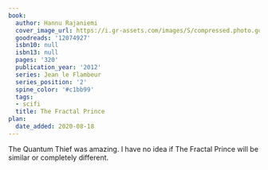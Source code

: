 ```yaml
---
book:
  author: Hannu Rajaniemi
  cover_image_url: https://i.gr-assets.com/images/S/compressed.photo.goodreads.com/books/1311105989l/12074927.jpg
  goodreads: '12074927'
  isbn10: null
  isbn13: null
  pages: '320'
  publication_year: '2012'
  series: Jean le Flambeur
  series_position: '2'
  spine_color: '#c1bb99'
  tags:
  - scifi
  title: The Fractal Prince
plan:
  date_added: 2020-08-18
---
```


The Quantum Thief was amazing. I have no idea if The Fractal Prince will be similar or completely different.

